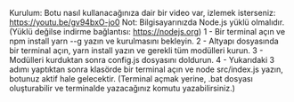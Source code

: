 
Kurulum:
Botu nasıl kullanacağınıza dair bir video var, izlemek isterseniz: https://youtu.be/gv94bxO-jo0
Not: Bilgisayarınızda Node.js yüklü olmalıdır. (Yüklü değilse indirme bağlantısı: https://nodejs.org)
1 - Bir terminal açın ve npm install yarn --g yazın ve kurulmasını bekleyin.
2 - Altyapı dosyasında bir terminal açın, yarn install yazın ve gerekli tüm modülleri kurun.
3 - Modülleri kurduktan sonra config.js dosyasını doldurun.
4 - Yukarıdaki 3 adımı yaptıktan sonra klasörde bir terminal açın ve node src/index.js yazın, botunuz aktif hale gelecektir. (Terminal açmak yerine, .bat dosyası oluşturabilir ve terminalde yazacağınız komutu yazabilirsiniz.)
